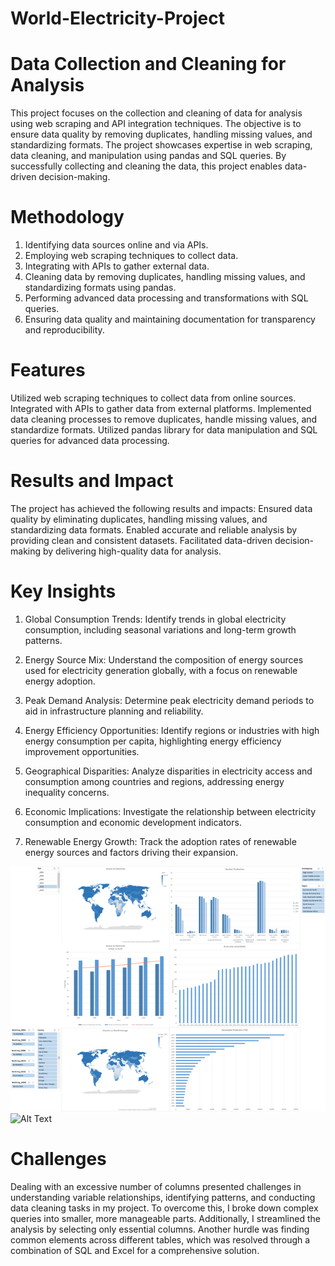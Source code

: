 # World-Electricity-Project

# Data Collection and Cleaning for Analysis

This project focuses on the collection and cleaning of data for analysis using web scraping and API integration techniques. 
The objective is to ensure data quality by removing duplicates, handling missing values, and standardizing formats. 
The project showcases expertise in web scraping, data cleaning, and manipulation using pandas and SQL queries. 
By successfully collecting and cleaning the data, this project enables data-driven decision-making.

# Methodology 
1. Identifying data sources online and via APIs.
2. Employing web scraping techniques to collect data.
3. Integrating with APIs to gather external data.
4. Cleaning data by removing duplicates, handling missing values, and standardizing formats using pandas.
5. Performing advanced data processing and transformations with SQL queries.
6. Ensuring data quality and maintaining documentation for transparency and reproducibility.

# Features

Utilized web scraping techniques to collect data from  online sources.
Integrated with APIs to gather data from external platforms.
Implemented data cleaning processes to remove duplicates, handle missing values, and standardize formats.
Utilized pandas library for data manipulation and SQL queries for advanced data processing.

# Results and Impact

The project has achieved the following results and impacts:
Ensured data quality by eliminating duplicates, handling missing values, and standardizing data formats.
Enabled accurate and reliable analysis by providing clean and consistent datasets.
Facilitated data-driven decision-making by delivering high-quality data for analysis.

# Key Insights

1. Global Consumption Trends: Identify trends in global electricity consumption, including seasonal variations and long-term growth patterns.

2. Energy Source Mix: Understand the composition of energy sources used for electricity generation globally, with a focus on renewable energy adoption.

3. Peak Demand Analysis: Determine peak electricity demand periods to aid in infrastructure planning and reliability.

4. Energy Efficiency Opportunities: Identify regions or industries with high energy consumption per capita, highlighting energy efficiency improvement opportunities.

5. Geographical Disparities: Analyze disparities in electricity access and consumption among countries and regions, addressing energy inequality concerns.

6. Economic Implications: Investigate the relationship between electricity consumption and economic development indicators.

7. Renewable Energy Growth: Track the adoption rates of renewable energy sources and factors driving their expansion.

![Screenshot](Dashboard_.png)
![Alt Text](PNG/Dashboard_.png)

# Challenges
Dealing with an excessive number of columns presented challenges in understanding variable relationships, identifying patterns, and conducting data cleaning tasks in my project. To overcome this, I broke down complex queries into smaller, more manageable parts. Additionally, I streamlined the analysis by selecting only essential columns. Another hurdle was finding common elements across different tables, which was resolved through a combination of SQL and Excel for a comprehensive solution.
